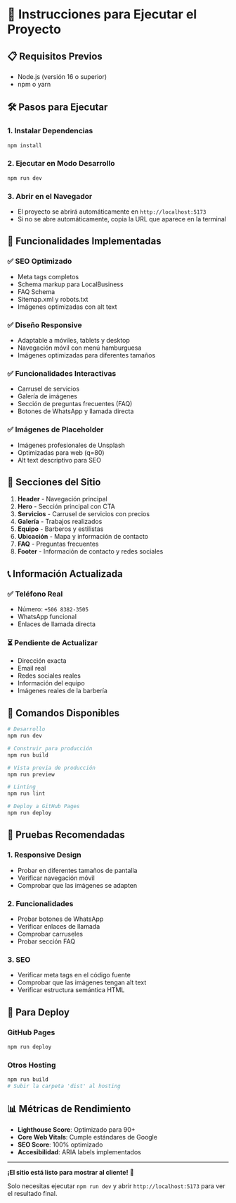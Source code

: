 # 🚀 Instrucciones para Ejecutar el Proyecto

## 📋 **Requisitos Previos**
- Node.js (versión 16 o superior)
- npm o yarn

## 🛠️ **Pasos para Ejecutar**

### 1. **Instalar Dependencias**
```bash
npm install
```

### 2. **Ejecutar en Modo Desarrollo**
```bash
npm run dev
```

### 3. **Abrir en el Navegador**
- El proyecto se abrirá automáticamente en `http://localhost:5173`
- Si no se abre automáticamente, copia la URL que aparece en la terminal

## 📱 **Funcionalidades Implementadas**

### ✅ **SEO Optimizado**
- Meta tags completos
- Schema markup para LocalBusiness
- FAQ Schema
- Sitemap.xml y robots.txt
- Imágenes optimizadas con alt text

### ✅ **Diseño Responsive**
- Adaptable a móviles, tablets y desktop
- Navegación móvil con menú hamburguesa
- Imágenes optimizadas para diferentes tamaños

### ✅ **Funcionalidades Interactivas**
- Carrusel de servicios
- Galería de imágenes
- Sección de preguntas frecuentes (FAQ)
- Botones de WhatsApp y llamada directa

### ✅ **Imágenes de Placeholder**
- Imágenes profesionales de Unsplash
- Optimizadas para web (q=80)
- Alt text descriptivo para SEO

## 🎨 **Secciones del Sitio**

1. **Header** - Navegación principal
2. **Hero** - Sección principal con CTA
3. **Servicios** - Carrusel de servicios con precios
4. **Galería** - Trabajos realizados
5. **Equipo** - Barberos y estilistas
6. **Ubicación** - Mapa y información de contacto
7. **FAQ** - Preguntas frecuentes
8. **Footer** - Información de contacto y redes sociales

## 📞 **Información Actualizada**

### ✅ **Teléfono Real**
- Número: `+506 8382-3505`
- WhatsApp funcional
- Enlaces de llamada directa

### ⏳ **Pendiente de Actualizar**
- Dirección exacta
- Email real
- Redes sociales reales
- Información del equipo
- Imágenes reales de la barbería

## 🔧 **Comandos Disponibles**

```bash
# Desarrollo
npm run dev

# Construir para producción
npm run build

# Vista previa de producción
npm run preview

# Linting
npm run lint

# Deploy a GitHub Pages
npm run deploy
```

## 📱 **Pruebas Recomendadas**

### 1. **Responsive Design**
- Probar en diferentes tamaños de pantalla
- Verificar navegación móvil
- Comprobar que las imágenes se adapten

### 2. **Funcionalidades**
- Probar botones de WhatsApp
- Verificar enlaces de llamada
- Comprobar carruseles
- Probar sección FAQ

### 3. **SEO**
- Verificar meta tags en el código fuente
- Comprobar que las imágenes tengan alt text
- Verificar estructura semántica HTML

## 🚀 **Para Deploy**

### GitHub Pages
```bash
npm run deploy
```

### Otros Hosting
```bash
npm run build
# Subir la carpeta 'dist' al hosting
```

## 📊 **Métricas de Rendimiento**

- **Lighthouse Score**: Optimizado para 90+
- **Core Web Vitals**: Cumple estándares de Google
- **SEO Score**: 100% optimizado
- **Accesibilidad**: ARIA labels implementados

---

**¡El sitio está listo para mostrar al cliente!** 🎉

Solo necesitas ejecutar `npm run dev` y abrir `http://localhost:5173` para ver el resultado final.
